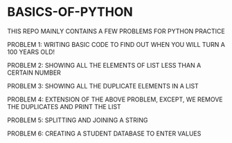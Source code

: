 # BASICS-OF-PYTHON

THIS REPO MAINLY CONTAINS A FEW PROBLEMS FOR PYTHON PRACTICE 

PROBLEM 1:
WRITING BASIC CODE TO FIND OUT WHEN YOU WILL TURN A 100 YEARS OLD! 

PROBLEM 2: 
SHOWING ALL THE ELEMENTS OF LIST LESS THAN A CERTAIN NUMBER 

PROBLEM 3: 
SHOWING ALL THE DUPLICATE ELEMENTS IN A LIST 

PROBLEM 4: 
EXTENSION OF THE ABOVE PROBLEM, EXCEPT, WE REMOVE THE DUPLICATES AND PRINT THE LIST

PROBLEM 5: 
SPLITTING AND JOINING A STRING 

PROBLEM 6: 
CREATING A STUDENT DATABASE TO ENTER VALUES 

